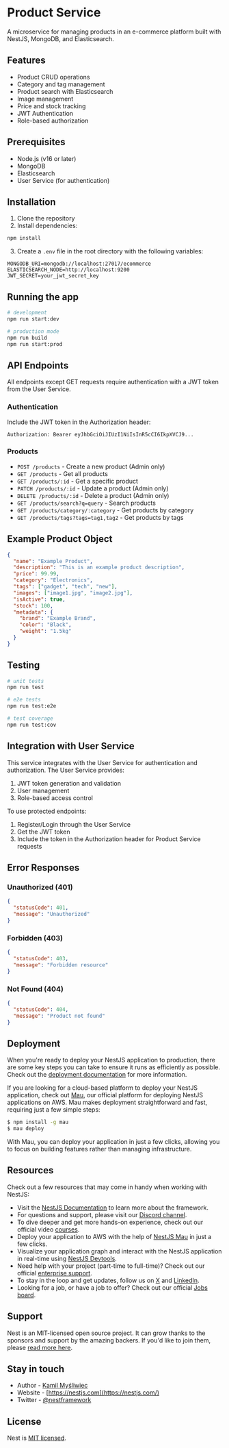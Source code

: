 # Product Service

A microservice for managing products in an e-commerce platform built with NestJS, MongoDB, and Elasticsearch.

## Features

- Product CRUD operations
- Category and tag management
- Product search with Elasticsearch
- Image management
- Price and stock tracking
- JWT Authentication
- Role-based authorization

## Prerequisites

- Node.js (v16 or later)
- MongoDB
- Elasticsearch
- User Service (for authentication)

## Installation

1. Clone the repository
2. Install dependencies:
```bash
npm install
```

3. Create a `.env` file in the root directory with the following variables:
```env
MONGODB_URI=mongodb://localhost:27017/ecommerce
ELASTICSEARCH_NODE=http://localhost:9200
JWT_SECRET=your_jwt_secret_key
```

## Running the app

```bash
# development
npm run start:dev

# production mode
npm run build
npm run start:prod
```

## API Endpoints

All endpoints except GET requests require authentication with a JWT token from the User Service.

### Authentication

Include the JWT token in the Authorization header:
```
Authorization: Bearer eyJhbGciOiJIUzI1NiIsInR5cCI6IkpXVCJ9...
```

### Products

- `POST /products` - Create a new product (Admin only)
- `GET /products` - Get all products
- `GET /products/:id` - Get a specific product
- `PATCH /products/:id` - Update a product (Admin only)
- `DELETE /products/:id` - Delete a product (Admin only)
- `GET /products/search?q=query` - Search products
- `GET /products/category/:category` - Get products by category
- `GET /products/tags?tags=tag1,tag2` - Get products by tags

## Example Product Object

```json
{
  "name": "Example Product",
  "description": "This is an example product description",
  "price": 99.99,
  "category": "Electronics",
  "tags": ["gadget", "tech", "new"],
  "images": ["image1.jpg", "image2.jpg"],
  "isActive": true,
  "stock": 100,
  "metadata": {
    "brand": "Example Brand",
    "color": "Black",
    "weight": "1.5kg"
  }
}
```

## Testing

```bash
# unit tests
npm run test

# e2e tests
npm run test:e2e

# test coverage
npm run test:cov
```

## Integration with User Service

This service integrates with the User Service for authentication and authorization. The User Service provides:

1. JWT token generation and validation
2. User management
3. Role-based access control

To use protected endpoints:

1. Register/Login through the User Service
2. Get the JWT token
3. Include the token in the Authorization header for Product Service requests

## Error Responses

### Unauthorized (401)
```json
{
  "statusCode": 401,
  "message": "Unauthorized"
}
```

### Forbidden (403)
```json
{
  "statusCode": 403,
  "message": "Forbidden resource"
}
```

### Not Found (404)
```json
{
  "statusCode": 404,
  "message": "Product not found"
}
```

## Deployment

When you're ready to deploy your NestJS application to production, there are some key steps you can take to ensure it runs as efficiently as possible. Check out the [deployment documentation](https://docs.nestjs.com/deployment) for more information.

If you are looking for a cloud-based platform to deploy your NestJS application, check out [Mau](https://mau.nestjs.com), our official platform for deploying NestJS applications on AWS. Mau makes deployment straightforward and fast, requiring just a few simple steps:

```bash
$ npm install -g mau
$ mau deploy
```

With Mau, you can deploy your application in just a few clicks, allowing you to focus on building features rather than managing infrastructure.

## Resources

Check out a few resources that may come in handy when working with NestJS:

- Visit the [NestJS Documentation](https://docs.nestjs.com) to learn more about the framework.
- For questions and support, please visit our [Discord channel](https://discord.gg/G7Qnnhy).
- To dive deeper and get more hands-on experience, check out our official video [courses](https://courses.nestjs.com/).
- Deploy your application to AWS with the help of [NestJS Mau](https://mau.nestjs.com) in just a few clicks.
- Visualize your application graph and interact with the NestJS application in real-time using [NestJS Devtools](https://devtools.nestjs.com).
- Need help with your project (part-time to full-time)? Check out our official [enterprise support](https://enterprise.nestjs.com).
- To stay in the loop and get updates, follow us on [X](https://x.com/nestframework) and [LinkedIn](https://linkedin.com/company/nestjs).
- Looking for a job, or have a job to offer? Check out our official [Jobs board](https://jobs.nestjs.com).

## Support

Nest is an MIT-licensed open source project. It can grow thanks to the sponsors and support by the amazing backers. If you'd like to join them, please [read more here](https://docs.nestjs.com/support).

## Stay in touch

- Author - [Kamil Myśliwiec](https://twitter.com/kammysliwiec)
- Website - [https://nestjs.com](https://nestjs.com/)
- Twitter - [@nestframework](https://twitter.com/nestframework)

## License

Nest is [MIT licensed](https://github.com/nestjs/nest/blob/master/LICENSE).
